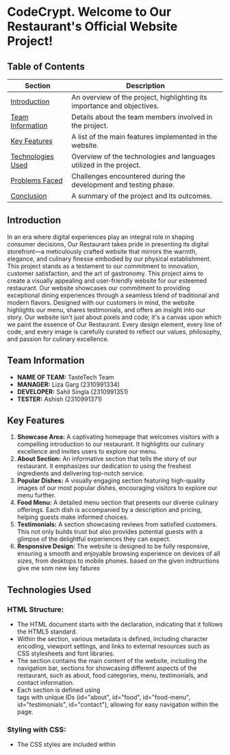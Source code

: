 # CodeCrypt. Welcome to Our Restaurant's Official Website Project!

## Table of Contents
| Section | Description |
|---------|-------------|
| [Introduction](#introduction) | An overview of the project, highlighting its importance and objectives. |
| [Team Information](#team-information) | Details about the team members involved in the project. |
| [Key Features](#key-features) | A list of the main features implemented in the website. |
| [Technologies Used](#technologies-used) | Overview of the technologies and languages utilized in the project. |
| [Problems Faced](#problems-faced) | Challenges encountered during the development and testing phase. |
| [Conclusion](#conclusion) | A summary of the project and its outcomes. |

## Introduction <a name="introduction"></a>
In an era where digital experiences play an integral role in shaping consumer decisions, Our Restaurant takes pride in presenting its digital storefront—a meticulously crafted website that mirrors the warmth, elegance, and culinary finesse embodied by our physical establishment. This project stands as a testament to our commitment to innovation, customer satisfaction, and the art of gastronomy. This project aims to create a visually appealing and user-friendly website for our esteemed restaurant. Our website showcases our commitment to providing exceptional dining experiences through a seamless blend of traditional and modern flavors. Designed with our customers in mind, the website highlights our menu, shares testimonials, and offers an insight into our story. Our website isn't just about pixels and code; it's a canvas upon which we paint the essence of Our Restaurant. Every design element, every line of code, and every image is carefully curated to reflect our values, philosophy, and passion for culinary excellence.

## Team Information <a name="team-information"></a>
- **NAME OF TEAM:** TasteTech Team
- **MANAGER:** Liza Garg (2310991334)
- **DEVELOPER:** Sahil Singla (2310991351)
- **TESTER:** Ashish (2310991371)

##  Key Features <a name="key-features"></a>
1. **Showcase Area:** A captivating homepage that welcomes visitors with a compelling introduction to our restaurant. It highlights our culinary excellence and invites users to explore our menu.
2. **About Section:** An informative section that tells the story of our restaurant. It emphasizes our dedication to using the freshest ingredients and delivering top-notch service.
3. **Popular Dishes:** A visually engaging section featuring high-quality images of our most popular dishes, encouraging visitors to explore our menu further.
4. **Food Menu:** A detailed menu section that presents our diverse culinary offerings. Each dish is accompanied by a description and pricing, helping guests make informed choices.
5. **Testimonials:** A section showcasing reviews from satisfied customers. This not only builds trust but also provides potential guests with a glimpse of the delightful experiences they can expect.
6. **Responsive Design:** The website is designed to be fully responsive, ensuring a smooth and enjoyable browsing experience on devices of all sizes, from desktops to mobile phones.    based on the given indtructions give me som new key fatures 

## Technologies Used <a name="technologies-used"></a>
### HTML Structure:
- The HTML document starts with the <!DOCTYPE html> declaration, indicating that it follows the HTML5 standard.
- Within the <head> section, various metadata is defined, including character encoding, viewport settings, and links to external resources such as CSS stylesheets and font libraries.
- The <body> section contains the main content of the website, including the navigation bar, sections for showcasing different aspects of the restaurant, such as about, food categories, menu, testimonials, and contact information.
- Each section is defined using <section> tags with unique IDs (id="about", id="food", id="food-menu", id="testimonials", id="contact"), allowing for easy navigation within the page.

### Styling with CSS:
- The CSS styles are included within <style> tags in the <head> section of the HTML document.
- Various CSS rules are defined to style different elements of the website, including fonts, colors, layout, responsiveness, and animations.
- The CSS rules are organized into sections corresponding to different parts of the website, such as the navbar, showcase area, about section, food categories, food menu, testimonials, contact form, and footer.
- Media queries are used to make the website responsive, adjusting the layout and styling for different screen sizes and devices.

### Responsive Design:
- Media queries are used to define different CSS styles based on the screen width, ensuring that the website layout adapts well to various devices, including desktops, tablets, and smartphones.
- The navbar and menu items are designed to collapse into a hamburger menu on smaller screens, providing better usability for mobile users.
- Images and content are scaled and repositioned to fit smaller screens without sacrificing readability or usability.

## Problems Faced <a name="problems-faced"></a>
1. Issues like elements overlapping, text becoming too small or too large, or layout inconsistencies have occurred during testing.
2. While the code includes sections for various elements like navigation, about us, food categories, etc., the actual functionality such as navigation links, form submissions, or interactive elements like sliders or carousels were missing and incomplete.
3. Hardcoding values like URLs, image paths, or content text directly into the HTML or CSS could make it difficult to update or localize the website content in the future.
4. Elements not scaling properly on different devices, causing horizontal scrolling or content overflow.
Breakpoints not well-defined, leading to inconsistent appearances between different screen sizes.
Cross-Browser Compatibility:

5. Styles or functionalities that work in one browser but fail in others due to lack of testing or use of non-standard features.
Performance Optimization:

6. Large images not optimized for web, causing slow loading times.
JavaScript files not minified, leading to larger-than-necessary file sizes and slower page load times.
Accessibility Issues:

7. Missing alt text for images, making the site less accessible for screen reader users.
Inadequate color contrast between text and background, making it difficult for visually impaired users to read content.


## Conclusion <a name="conclusion"></a>
In conclusion, the provided code lays the foundation for a responsive and visually appealing restaurant website. It incorporates various sections such as navigation, about us, food categories, menu, testimonials, and a contact form. The design is modern, with attractive imagery and well-organized content.
